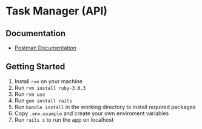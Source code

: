 # Task Manager (API)

## Documentation

- [Postman Documentation](https://documenter.getpostman.com/view/11771909/UVXqDsTi)

## Getting Started

1. Install `rvm` on your machine
2. Run `rvm install ruby-3.0.3`
3. Run `rvm use`
4. Run `gem install rails`
5. Run `bundle install` in the working directory to install required packages
6. Copy `.env.example` and create your own enviroment variables
7. Run `rails s` to run the app on localhost
